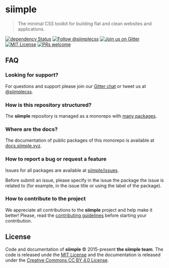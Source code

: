 # siimple

> The minimal CSS toolkit for building flat and clean websites and applications.

[![dependency Status](https://david-dm.org/siimple/siimple/status.svg?style=flat-square)](https://david-dm.org/siimple/siimple)
[![Follow @siimplecss](https://img.shields.io/badge/Twitter-%40siimplecss-blue.svg?style=flat-square)](https://twitter.com/siimplecss)
[![Join us on Gitter](https://img.shields.io/badge/chat-on_gitter-4EB897.svg?style=flat-square)](https://gitter.im/siimple/siimple)
[![MIT License](https://img.shields.io/badge/License-MIT-blue.svg?style=flat-square)](https://github.com/siimple/siimple)
[![PRs welcome](https://img.shields.io/badge/PRs-welcome-brightgreen.svg?style=flat-square)](https://github.com/siimple/siimple)


## FAQ

### Looking for support?

For questions and support please join our [Gitter chat](https://gitter.im/siimple/siimple) or tweet us at [@siimplecss](https://twitter.com/siimplecss).

### How is this repository structured?

The **siimple** repository is managed as a monorepo with [many packages](/packages).

### Where are the docs?

The documentation of public packages of this monorepo is available at [docs.siimple.xyz](https://docs.siimple.xyz).

### How to report a bug or request a feature

Issues for all packages are available at [siimple/issues](https://github.com/siimple/siimple/issues).

Before submit an issue, please specify in the issue the package the issue is related to (for example, in the issue title or using the label of the package).

### How to contribute to the project

We appreciate all contributions to the **siimple** project and help make it better! Please, read the [contributing guidelines](/CONTRIBUTING.md) before starting your contribution.


## License

Code and documentation of **siimple** &copy; 2015-present **the siimple team**. 
The code is released unde the [MIT License](LICENSE) and the documentation is released under the [Creative Commons CC BY 4.0 License](https://creativecommons.org/licenses/by/4.0/).

